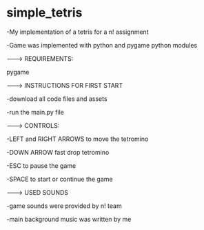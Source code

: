 # simple_tetris
-My implementation of a tetris for a n! assignment

-Game was implemented with python and pygame python modules

---> REQUIREMENTS:

pygame

---> INSTRUCTIONS FOR FIRST START

-download all code files and assets

-run the main.py file

---> CONTROLS:

-LEFT and RIGHT ARROWS to move the tetromino 

-DOWN ARROW fast drop tetromino

-ESC to pause the game

-SPACE to start or continue the game

---> USED SOUNDS

-game sounds were provided by n! team

-main background music was written by me
  

